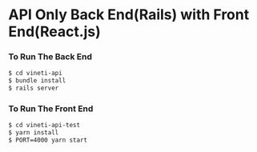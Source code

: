 # API Only Back End(Rails) with Front End(React.js)

### To Run The Back End

```bash
$ cd vineti-api
$ bundle install
$ rails server
```

### To Run The Front End

```bash
$ cd vineti-api-test
$ yarn install
$ PORT=4000 yarn start
```